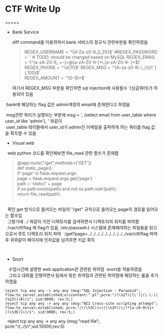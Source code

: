 # CTF Write Up
=====

- Bank Service


  diff command를 이용하여서 bank 서비스의 정규식 관련부분을 확인하였음

  > REGEX_USERNAME = '^[A-Za-z0-9_]{,20}$'  
  > #REGEX_PASSWORD = '' # TODO: should be changed based on MySQL  
  > REGEX_EMAIL = '(^[a-zA-Z0-9_.+-]+@[a-zA-Z0-9-]+\.[a-zA-Z0-9-.]+$)'  
  > REGEX_PHONE = '^\d{11}$'  
  > REGEX_MSG = '^[A-za-z0-9\.\,_\(\)\' ]{,100}$'  
  > REGEX_AMOUNT = '^[0-9]*$'  
  
  
  여기서 REGEX_MSG 부분을 확인하면 sql injection에 사용될수 '(싱글쿼터)가 허용되어 있음  
  
  bank에 해당하는 flag 값은 admin계정의 email에 존재한다고 하였음  
  
  msg관련 쿼리가 실행되는 부분에 msg = ', (select email from user_table where user_id like 'admin'), ' 와같이    
  user_table  테이블에서 user_id가 admin인 이메일을 출력하게 하는 쿼리를 flag 값을 획득할 수 있음
  
 - Visual web

   web python 코드를 확인해보면 file_read 관련 함수가 존재함  
   
   >@app.route("/get",methods=['GET'])  
   >def static_page():  
   >if 'page' in flask.request.args:  
   >	    page = flask.request.args.get('page')  
   >	    path = 'static/' + page  
   >	    if os.path.exists(path) and not os.path.isdir(path):  
   >		return file_read(path)  
     
   
   확인 get 방식으로 들어오는 파일의  "/get" 규칙으로 들어오는 page의 경로를 읽어오는 함수임  
   그렇기에 ../ 와같이 이전 디렉토리를 검색하면서 디렉토리의 위치를 파악함  
   /var/ctf/flag 에 flag가 있음. /etc/passwd나 시스템에 존재해야하는 파일들을 읽으으로서 루트 디렉토리 위치 파악
   /get?page=../../../../../../../../../../var/ctf/flag 파악후 위와같이 페이지에 인자값을 넘겨주면 키값 획득  
   
  
 - Snort
 
    수업시간에 설명한 web application관 관련된 취약점  snort을 적용하였음    
    그리고 대회를 진행하면서 팀에서 찾은 취약점과 관련된 취약점에 해당하는 룰을 추가하였음
    
    reject tcp any any -> any any (msg:"SQL Injection - Paranoid"; flow:to_server,established;uricontent:".pl";pcre:"/(\%27)|(\')|(\-\-)|(%23)|(#)/i"; sid:9099; rev:5;)  
    reject tcp any any -> any any (msg:"NII Cross-site scripting attempt"; flow:to_server,established; pcre:"/((\%3C)|<)((\%2F)|\/)*[a-z0-9\%]+((\%3E)|>)/i"; sid:9000; rev:5;)  
    reject tcp any any -> any any (msg:"read file"; pcre:"/(\.\.\/)/i";sid:10000;rev:5)  
